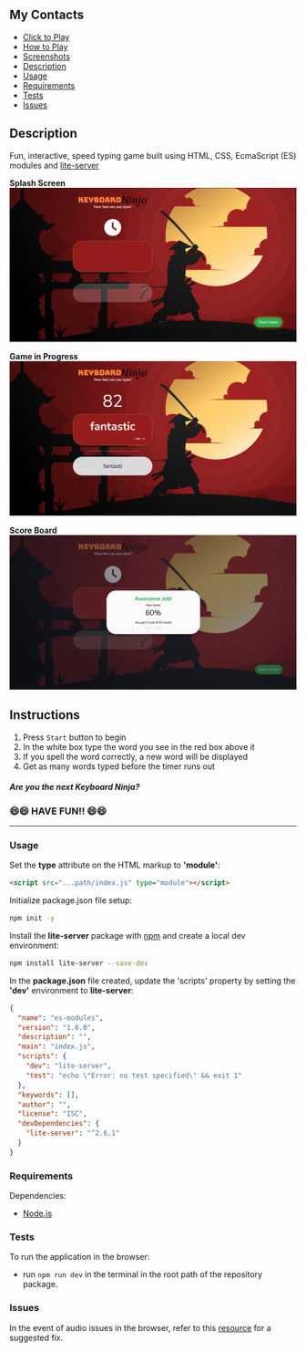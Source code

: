 ## My Contacts
 
- [Click to Play](https://moorebarrett-jodiann.github.io/keyboard-ninja/)
- [How to Play](#instructions)
- [Screenshots](#screenshots)
- [Description](#description)
- [Usage](#usage)
- [Requirements](#requirements)
- [Tests](#tests)
- [Issues](#issues)

## Description

Fun, interactive, speed typing game built using HTML, CSS, EcmaScript (ES) modules and [lite-server](https://www.npmjs.com/package/light-server)

**Splash Screen**
![Splash Screen](./src/images/game-screenshots/splash-screen.png?raw=true "Game Splash Screen")

**Game in Progress**
![Game](./src/images/game-screenshots/game-in-progress-with-timer-countdown.png?raw=true "Game in Progress")

**Score Board**
![Game](./src/images/game-screenshots/scoreboard.png?raw=true "Scoreboard")

## Instructions

1. Press ```Start``` button to begin
2. In the white box type the word you see in the red box above it
3. If you spell the word correctly, a new word will be displayed
4. Get as many words typed before the timer runs out

##### Are you the next Keyboard Ninja? ####
### 😄😄 HAVE FUN!! 😄😄 ###

-----------------------------------------------------------------

### Usage

Set the **type** attribute on the HTML markup to **'module'**:

```html
<script src="...path/index.js" type="module"></script>
```

Initialize package.json file setup:

```sh
npm init -y
```

Install the **lite-server** package with [npm](https://www.npmjs.org/) and create a local dev environment:

```sh
npm install lite-server --save-dev
```

In the **package.json** file created, update the 'scripts' property by setting the **'dev'** environment to **lite-server**:

```json
{
  "name": "es-modules",
  "version": "1.0.0",
  "description": "",
  "main": "index.js",
  "scripts": {
    "dev": "lite-server",
    "test": "echo \"Error: no test specified\" && exit 1"
  },
  "keywords": [],
  "author": "",
  "license": "ISC",
  "devDependencies": {
    "lite-server": "^2.6.1"
  }
}
```

### Requirements

Dependencies:
- [Node.js](https://nodejs.org/)

### Tests

To run the application in the browser:

- run `npm run dev` in the terminal in the root path of the repository package.


### Issues
In the event of audio issues in the browser, refer to this  [resource](https://www.alphr.com/fixes-sound-not-working-chrome/) for a suggested fix.